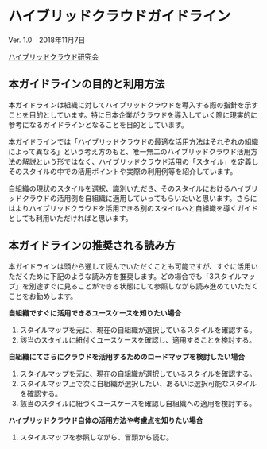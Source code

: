 # ハイブリッドクラウドガイドライン

Ver. 1.0　2018年11月7日

[ハイブリッドクラウド研究会](http://www.hccjp.org/)

## 本ガイドラインの目的と利用方法

本ガイドラインは組織に対してハイブリッドクラウドを導入する際の指針を示すことを目的としています。特に日本企業がクラウドを導入していく際に現実的に参考になるガイドラインとなることを目的としています。

本ガイドラインでは「ハイブリッドクラウドの最適な活用方法はそれぞれの組織によって異なる」という考え方のもと、唯一無二のハイブリッドクラウド活用方法の解説という形ではなく、ハイブリッドクラウド活用の「スタイル」を定義しそのスタイルの中での活用ポイントや実際の利用例等を紹介しています。

自組織の現状のスタイルを選択、識別いただき、そのスタイルにおけるハイブリッドクラウドの活用例を自組織に適用していってもらいたいと思います。さらにはよりハイブリッドクラウドを活用できる別のスタイルへと自組織を導くガイドとしても利用いただければと思います。

## 本ガイドラインの推奨される読み方

本ガイドラインは頭から通して読んでいただくことも可能ですが、すぐに活用いただくために下記のような読み方を推奨します。どの場合でも「3スタイルマップ」を別途すぐに見ることができる状態にして参照しながら読み進めていただくことをお勧めします。

**自組織ですぐに活用できるユースケースを知りたい場合**

1. スタイルマップを元に、現在の自組織が選択しているスタイルを確認する。
2. 該当のスタイルに紐付くユースケースを確認し、適用することを検討する。

**自組織にてさらにクラウドを活用するためのロードマップを検討したい場合**

1. スタイルマップを元に、現在の自組織が選択しているスタイルを確認する。
2. スタイルマップ上で次に自組織が選択したい、あるいは選択可能なスタイルを確認する。
3. 該当のスタイルに紐づくユースケースを確認し自組織への適用を検討する。

**ハイブリッドクラウド自体の活用方法や考慮点を知りたい場合**

1. スタイルマップを参照しながら、冒頭から読む。